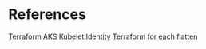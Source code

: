 


# References


[Terraform AKS Kubelet Identity](https://stackoverflow.com/questions/70592281/i-want-to-assign-uami-to-kubelet-but-it-fails-due-to-lack-of-permissions)
[Terraform for each flatten](https://stackoverflow.com/questions/57570505/terraform-how-to-use-for-each-loop-on-a-list-of-objects-to-create-resources)